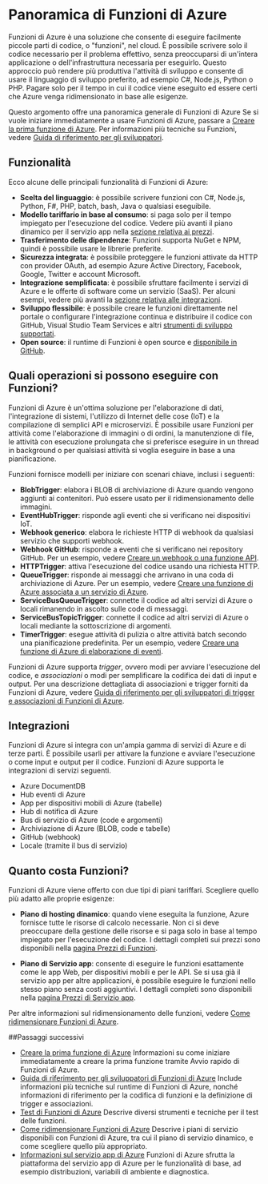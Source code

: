 <properties
   pageTitle="Panoramica di Funzioni di Azure | Microsoft Azure"
   description="Informazioni su come usare Funzioni di Azure per ottimizzare i carichi di lavoro asincroni in pochi minuti."
   services="functions"
   documentationCenter="na"
   authors="mattchenderson"
   manager="erikre"
   editor=""
   tags=""
   keywords="Funzioni di Azure, Funzioni, elaborazione eventi, webhook, calcolo dinamico, architettura senza server"/>

<tags
   ms.service="functions"
   ms.devlang="multiple"
   ms.topic="get-started-article"
   ms.tgt_pltfrm="multiple"
   ms.workload="na"
   ms.date="05/08/2016"
   ms.author="cfowler;mahender;glenga"/>
   
   
# Panoramica di Funzioni di Azure

Funzioni di Azure è una soluzione che consente di eseguire facilmente piccole parti di codice, o "funzioni", nel cloud. È possibile scrivere solo il codice necessario per il problema effettivo, senza preoccuparsi di un'intera applicazione o dell'infrastruttura necessaria per eseguirlo. Questo approccio può rendere più produttiva l'attività di sviluppo e consente di usare il linguaggio di sviluppo preferito, ad esempio C#, Node.js, Python o PHP. Pagare solo per il tempo in cui il codice viene eseguito ed essere certi che Azure venga ridimensionato in base alle esigenze.

Questo argomento offre una panoramica generale di Funzioni di Azure Se si vuole iniziare immediatamente a usare Funzioni di Azure, passare a [Creare la prima funzione di Azure](functions-create-first-azure-function.md). Per informazioni più tecniche su Funzioni, vedere [Guida di riferimento per gli sviluppatori](functions-reference.md).

## Funzionalità

Ecco alcune delle principali funzionalità di Funzioni di Azure:
    
* **Scelta del linguaggio**: è possibile scrivere funzioni con C#, Node.js, Python, F#, PHP, batch, bash, Java o qualsiasi eseguibile.  
* **Modello tariffario in base al consumo**: si paga solo per il tempo impiegato per l'esecuzione del codice. Vedere più avanti il piano dinamico per il servizio app nella [sezione relativa ai prezzi](#pricing).  
* **Trasferimento delle dipendenze**: Funzioni supporta NuGet e NPM, quindi è possibile usare le librerie preferite.  
* **Sicurezza integrata**: è possibile proteggere le funzioni attivate da HTTP con provider OAuth, ad esempio Azure Active Directory, Facebook, Google, Twitter e account Microsoft.  
* **Integrazione semplificata**: è possibile sfruttare facilmente i servizi di Azure e le offerte di software come un servizio (SaaS). Per alcuni esempi, vedere più avanti la [sezione relativa alle integrazioni](#integrations).  
* **Sviluppo flessibile**: è possibile creare le funzioni direttamente nel portale o configurare l'integrazione continua e distribuire il codice con GitHub, Visual Studio Team Services e altri [strumenti di sviluppo supportati](../app-service-web/web-sites-deploy.md#deploy-using-an-ide).  
* **Open source**: il runtime di Funzioni è open source e [disponibile in GitHub](https://github.com/azure/azure-webjobs-sdk-script).  

## Quali operazioni si possono eseguire con Funzioni?

Funzioni di Azure è un'ottima soluzione per l'elaborazione di dati, l'integrazione di sistemi, l'utilizzo di Internet delle cose (IoT) e la compilazione di semplici API e microservizi. È possibile usare Funzioni per attività come l'elaborazione di immagini o di ordini, la manutenzione di file, le attività con esecuzione prolungata che si preferisce eseguire in un thread in background o per qualsiasi attività si voglia eseguire in base a una pianificazione.

Funzioni fornisce modelli per iniziare con scenari chiave, inclusi i seguenti:

* **BlobTrigger**: elabora i BLOB di archiviazione di Azure quando vengono aggiunti ai contenitori. Può essere usato per il ridimensionamento delle immagini.
* **EventHubTrigger**: risponde agli eventi che si verificano nei dispositivi IoT.
* **Webhook generico**: elabora le richieste HTTP di webhook da qualsiasi servizio che supporti webhook.
* **Webhook GitHub**: risponde a eventi che si verificano nei repository GitHub. Per un esempio, vedere [Creare un webhook o una funzione API](functions-create-a-web-hook-or-api-function.md).
* **HTTPTrigger**: attiva l'esecuzione del codice usando una richiesta HTTP.
* **QueueTrigger**: risponde ai messaggi che arrivano in una coda di archiviazione di Azure. Per un esempio, vedere [Creare una funzione di Azure associata a un servizio di Azure](functions-create-an-azure-connected-function.md).
* **ServiceBusQueueTrigger**: connette il codice ad altri servizi di Azure o locali rimanendo in ascolto sulle code di messaggi. 
* **ServiceBusTopicTrigger**: connette il codice ad altri servizi di Azure o locali mediante la sottoscrizione di argomenti. 
* **TimerTrigger**: esegue attività di pulizia o altre attività batch secondo una pianificazione predefinita. Per un esempio, vedere [Creare una funzione di Azure di elaborazione di eventi](functions-create-an-event-processing-function.md).

Funzioni di Azure supporta *trigger*, ovvero modi per avviare l'esecuzione del codice, e *associazioni* o modi per semplificare la codifica dei dati di input e output. Per una descrizione dettagliata di associazioni e trigger forniti da Funzioni di Azure, vedere [Guida di riferimento per gli sviluppatori di trigger e associazioni di Funzioni di Azure](functions-triggers-bindings.md).


## <a name="integrations"></a>Integrazioni

Funzioni di Azure si integra con un'ampia gamma di servizi di Azure e di terze parti. È possibile usarli per attivare la funzione e avviare l'esecuzione o come input e output per il codice. Funzioni di Azure supporta le integrazioni di servizi seguenti.

* Azure DocumentDB
* Hub eventi di Azure 
* App per dispositivi mobili di Azure (tabelle)
* Hub di notifica di Azure
* Bus di servizio di Azure (code e argomenti)
* Archiviazione di Azure (BLOB, code e tabelle) 
* GitHub (webhook)
* Locale (tramite il bus di servizio)

## <a name="pricing"></a>Quanto costa Funzioni?

Funzioni di Azure viene offerto con due tipi di piani tariffari. Scegliere quello più adatto alle proprie esigenze:

* **Piano di hosting dinamico**: quando viene eseguita la funzione, Azure fornisce tutte le risorse di calcolo necessarie. Non ci si deve preoccupare della gestione delle risorse e si paga solo in base al tempo impiegato per l'esecuzione del codice. I dettagli completi sui prezzi sono disponibili nella [pagina Prezzi di Funzioni](/pricing/details/functions). 

* **Piano di Servizio app**: consente di eseguire le funzioni esattamente come le app Web, per dispositivi mobili e per le API. Se si usa già il servizio app per altre applicazioni, è possibile eseguire le funzioni nello stesso piano senza costi aggiuntivi. I dettagli completi sono disponibili nella [pagina Prezzi di Servizio app](/pricing/details/app-service/).

Per altre informazioni sul ridimensionamento delle funzioni, vedere [Come ridimensionare Funzioni di Azure](functions-scale.md).

##Passaggi successivi

+ [Creare la prima funzione di Azure](functions-create-first-azure-function.md) Informazioni su come iniziare immediatamente a creare la prima funzione tramite Avvio rapido di Funzioni di Azure. 
+ [Guida di riferimento per gli sviluppatori di Funzioni di Azure](functions-reference.md) Include informazioni più tecniche sul runtime di Funzioni di Azure, nonché informazioni di riferimento per la codifica di funzioni e la definizione di trigger e associazioni.
+ [Test di Funzioni di Azure](functions-test-a-function.md) Descrive diversi strumenti e tecniche per il test delle funzioni.
+ [Come ridimensionare Funzioni di Azure](functions-scale.md) Descrive i piani di servizio disponibili con Funzioni di Azure, tra cui il piano di servizio dinamico, e come scegliere quello più appropriato. 
+ [Informazioni sul servizio app di Azure](../app-service/app-service-value-prop-what-is.md) Funzioni di Azure sfrutta la piattaforma del servizio app di Azure per le funzionalità di base, ad esempio distribuzioni, variabili di ambiente e diagnostica. 

<!---HONumber=AcomDC_0511_2016-->